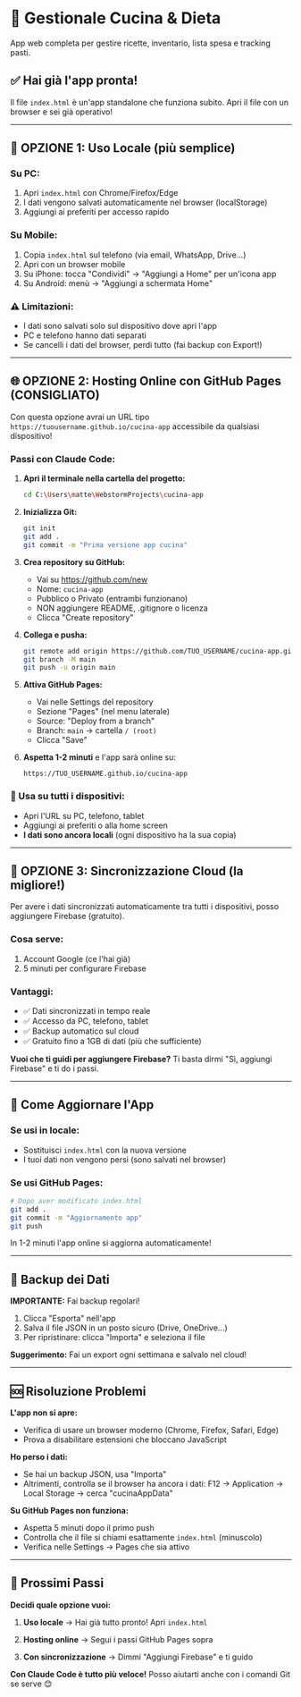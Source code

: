 # 🍳 Gestionale Cucina & Dieta

App web completa per gestire ricette, inventario, lista spesa e tracking pasti.

## ✅ Hai già l'app pronta!

Il file `index.html` è un'app standalone che funziona subito. Apri il file con un browser e sei già operativo!

---

## 📱 OPZIONE 1: Uso Locale (più semplice)

### Su PC:
1. Apri `index.html` con Chrome/Firefox/Edge
2. I dati vengono salvati automaticamente nel browser (localStorage)
3. Aggiungi ai preferiti per accesso rapido

### Su Mobile:
1. Copia `index.html` sul telefono (via email, WhatsApp, Drive...)
2. Apri con un browser mobile
3. Su iPhone: tocca "Condividi" → "Aggiungi a Home" per un'icona app
4. Su Android: menù → "Aggiungi a schermata Home"

### ⚠️ Limitazioni:
- I dati sono salvati solo sul dispositivo dove apri l'app
- PC e telefono hanno dati separati
- Se cancelli i dati del browser, perdi tutto (fai backup con Export!)

---

## 🌐 OPZIONE 2: Hosting Online con GitHub Pages (CONSIGLIATO)

Con questa opzione avrai un URL tipo `https://tuousername.github.io/cucina-app` accessibile da qualsiasi dispositivo!

### Passi con Claude Code:

1. **Apri il terminale nella cartella del progetto:**
   ```bash
   cd C:\Users\matte\WebstormProjects\cucina-app
   ```

2. **Inizializza Git:**
   ```bash
   git init
   git add .
   git commit -m "Prima versione app cucina"
   ```

3. **Crea repository su GitHub:**
   - Vai su https://github.com/new
   - Nome: `cucina-app`
   - Pubblico o Privato (entrambi funzionano)
   - NON aggiungere README, .gitignore o licenza
   - Clicca "Create repository"

4. **Collega e pusha:**
   ```bash
   git remote add origin https://github.com/TUO_USERNAME/cucina-app.git
   git branch -M main
   git push -u origin main
   ```

5. **Attiva GitHub Pages:**
   - Vai nelle Settings del repository
   - Sezione "Pages" (nel menu laterale)
   - Source: "Deploy from a branch"
   - Branch: `main` → cartella `/ (root)`
   - Clicca "Save"

6. **Aspetta 1-2 minuti** e l'app sarà online su:
   ```
   https://TUO_USERNAME.github.io/cucina-app
   ```

### 📲 Usa su tutti i dispositivi:
- Apri l'URL su PC, telefono, tablet
- Aggiungi ai preferiti o alla home screen
- **I dati sono ancora locali** (ogni dispositivo ha la sua copia)

---

## 🔄 OPZIONE 3: Sincronizzazione Cloud (la migliore!)

Per avere i dati sincronizzati automaticamente tra tutti i dispositivi, posso aggiungere Firebase (gratuito).

### Cosa serve:
1. Account Google (ce l'hai già)
2. 5 minuti per configurare Firebase

### Vantaggi:
- ✅ Dati sincronizzati in tempo reale
- ✅ Accesso da PC, telefono, tablet
- ✅ Backup automatico sul cloud
- ✅ Gratuito fino a 1GB di dati (più che sufficiente)

**Vuoi che ti guidi per aggiungere Firebase?** Ti basta dirmi "Sì, aggiungi Firebase" e ti do i passi.

---

## 🔧 Come Aggiornare l'App

### Se usi in locale:
- Sostituisci `index.html` con la nuova versione
- I tuoi dati non vengono persi (sono salvati nel browser)

### Se usi GitHub Pages:
```bash
# Dopo aver modificato index.html
git add .
git commit -m "Aggiornamento app"
git push
```
In 1-2 minuti l'app online si aggiorna automaticamente!

---

## 💾 Backup dei Dati

**IMPORTANTE:** Fai backup regolari!

1. Clicca "Esporta" nell'app
2. Salva il file JSON in un posto sicuro (Drive, OneDrive...)
3. Per ripristinare: clicca "Importa" e seleziona il file

**Suggerimento:** Fai un export ogni settimana e salvalo nel cloud!

---

## 🆘 Risoluzione Problemi

**L'app non si apre:**
- Verifica di usare un browser moderno (Chrome, Firefox, Safari, Edge)
- Prova a disabilitare estensioni che bloccano JavaScript

**Ho perso i dati:**
- Se hai un backup JSON, usa "Importa"
- Altrimenti, controlla se il browser ha ancora i dati: F12 → Application → Local Storage → cerca "cucinaAppData"

**Su GitHub Pages non funziona:**
- Aspetta 5 minuti dopo il primo push
- Controlla che il file si chiami esattamente `index.html` (minuscolo)
- Verifica nelle Settings → Pages che sia attivo

---

## 🎯 Prossimi Passi

**Decidi quale opzione vuoi:**

1. **Uso locale** → Hai già tutto pronto! Apri `index.html`

2. **Hosting online** → Segui i passi GitHub Pages sopra

3. **Con sincronizzazione** → Dimmi "Aggiungi Firebase" e ti guido

**Con Claude Code è tutto più veloce!** Posso aiutarti anche con i comandi Git se serve 😊